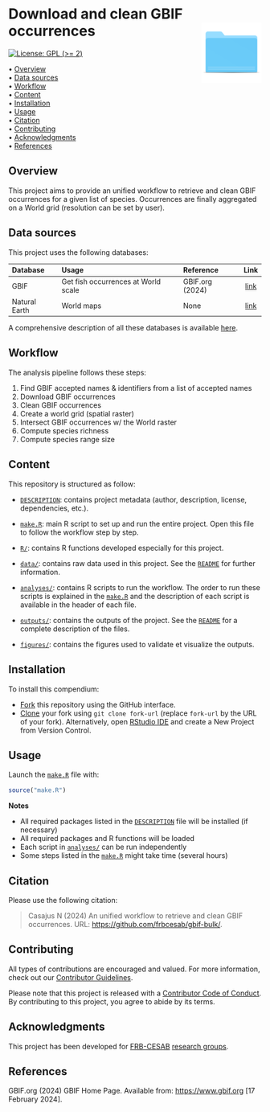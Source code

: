 
<!-- README.md is generated from README.Rmd. Please edit that file -->

# Download and clean GBIF occurrences <img src="https://raw.githubusercontent.com/FRBCesab/templates/main/logos/compendium-sticker.png" align="right" style="float:right; height:120px;"/>

<!-- badges: start -->

[![License: GPL (\>=
2)](https://img.shields.io/badge/License-GPL%20%28%3E%3D%202%29-blue.svg)](https://choosealicense.com/licenses/gpl-2.0/)
<!-- badges: end -->

<p align="left">
• <a href="#overview">Overview</a><br> • <a href="#data-sources">Data
sources</a><br> • <a href="#workflow">Workflow</a><br> •
<a href="#content">Content</a><br> •
<a href="#installation">Installation</a><br> •
<a href="#usage">Usage</a><br> • <a href="#citation">Citation</a><br> •
<a href="#contributing">Contributing</a><br> •
<a href="#acknowledgments">Acknowledgments</a><br> •
<a href="#references">References</a>
</p>

## Overview

This project aims to provide an unified workflow to retrieve and clean
GBIF occurrences for a given list of species. Occurrences are finally
aggregated on a World grid (resolution can be set by user).

## Data sources

This project uses the following databases:

| Database      | Usage                               | Reference       |                   Link                   |
|:--------------|:------------------------------------|:----------------|:----------------------------------------:|
| GBIF          | Get fish occurrences at World scale | GBIF.org (2024) |      [link](https://www.gbif.org/)       |
| Natural Earth | World maps                          | None            | [link](https://www.naturalearthdata.com) |

A comprehensive description of all these databases is available
[here](https://github.com/frbcesab/gbif-bulk/blob/main/data/README.md).

## Workflow

The analysis pipeline follows these steps:

1.  Find GBIF accepted names & identifiers from a list of accepted names
2.  Download GBIF occurrences
3.  Clean GBIF occurrences
4.  Create a world grid (spatial raster)
5.  Intersect GBIF occurrences w/ the World raster
6.  Compute species richness
7.  Compute species range size

## Content

This repository is structured as follow:

- [`DESCRIPTION`](https://github.com/frbcesab/gbif-bulk/blob/main/DESCRIPTION):
  contains project metadata (author, description, license, dependencies,
  etc.).

- [`make.R`](https://github.com/frbcesab/gbif-bulk/blob/main/make.R):
  main R script to set up and run the entire project. Open this file to
  follow the workflow step by step.

- [`R/`](https://github.com/frbcesab/gbif-bulk/blob/main/R): contains R
  functions developed especially for this project.

- [`data/`](https://github.com/frbcesab/gbif-bulk/blob/main/data):
  contains raw data used in this project. See the
  [`README`](https://github.com/frbcesab/gbif-bulk/blob/main/data/README.md)
  for further information.

- [`analyses/`](https://github.com/frbcesab/gbif-bulk/blob/main/analyses):
  contains R scripts to run the workflow. The order to run these scripts
  is explained in the
  [`make.R`](https://github.com/frbcesab/gbif-bulk/blob/main/make.R) and
  the description of each script is available in the header of each
  file.

- [`outputs/`](https://github.com/frbcesab/gbif-bulk/blob/main/outputs):
  contains the outputs of the project. See the
  [`README`](https://github.com/frbcesab/gbif-bulk/blob/main/outputs/README.md)
  for a complete description of the files.

- [`figures/`](https://github.com/frbcesab/gbif-bulk/blob/main/figures):
  contains the figures used to validate et visualize the outputs.

## Installation

To install this compendium:

- [Fork](https://docs.github.com/en/get-started/quickstart/contributing-to-projects)
  this repository using the GitHub interface.
- [Clone](https://docs.github.com/en/repositories/creating-and-managing-repositories/cloning-a-repository)
  your fork using `git clone fork-url` (replace `fork-url` by the URL of
  your fork). Alternatively, open [RStudio
  IDE](https://posit.co/products/open-source/rstudio/) and create a New
  Project from Version Control.

## Usage

Launch the
[`make.R`](https://github.com/frbcesab/gbif-bulk/blob/main/make.R) file
with:

``` r
source("make.R")
```

**Notes**

- All required packages listed in the
  [`DESCRIPTION`](https://github.com/frbcesab/gbif-bulk/blob/main/DESCRIPTION)
  file will be installed (if necessary)
- All required packages and R functions will be loaded
- Each script in
  [`analyses/`](https://github.com/frbcesab/gbif-bulk/blob/main/analyses)
  can be run independently
- Some steps listed in the
  [`make.R`](https://github.com/frbcesab/gbif-bulk/blob/main/make.R)
  might take time (several hours)

## Citation

Please use the following citation:

> Casajus N (2024) An unified workflow to retrieve and clean GBIF
> occurrences. URL: <https://github.com/frbcesab/gbif-bulk/>.

## Contributing

All types of contributions are encouraged and valued. For more
information, check out our [Contributor
Guidelines](https://github.com/frbcesab/gbif-bulk/blob/main/CONTRIBUTING.md).

Please note that this project is released with a [Contributor Code of
Conduct](https://contributor-covenant.org/version/2/1/CODE_OF_CONDUCT.html).
By contributing to this project, you agree to abide by its terms.

## Acknowledgments

This project has been developed for
[FRB-CESAB](https://www.fondationbiodiversite.fr/en/about-the-foundation/le-cesab/)
[research
groups](https://www.fondationbiodiversite.fr/en/the-frb-in-action/programs-and-projects/le-cesab/).

## References

GBIF.org (2024) GBIF Home Page. Available from: <https://www.gbif.org>
\[17 February 2024\].
